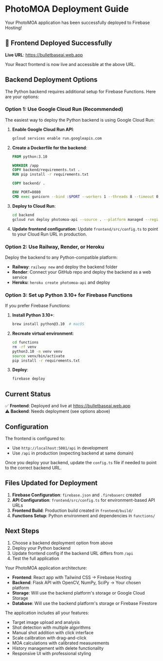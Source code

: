 # PhotoMOA Deployment Guide

Your PhotoMOA application has been successfully deployed to Firebase Hosting!

## 🎉 Frontend Deployed Successfully

**Live URL**: https://bulletbaseai.web.app

Your React frontend is now live and accessible at the above URL.

## Backend Deployment Options

The Python backend requires additional setup for Firebase Functions. Here are your options:

### Option 1: Use Google Cloud Run (Recommended)

The easiest way to deploy the Python backend is using Google Cloud Run:

1. **Enable Google Cloud Run API**:
   ```bash
   gcloud services enable run.googleapis.com
   ```

2. **Create a Dockerfile for the backend**:
   ```dockerfile
   FROM python:3.10
   
   WORKDIR /app
   COPY backend/requirements.txt .
   RUN pip install -r requirements.txt
   
   COPY backend/ .
   
   ENV PORT=8080
   CMD exec gunicorn --bind :$PORT --workers 1 --threads 8 --timeout 0 app:app
   ```

3. **Deploy to Cloud Run**:
   ```bash
   cd backend
   gcloud run deploy photomoa-api --source . --platform managed --region us-central1 --allow-unauthenticated
   ```

4. **Update frontend configuration**:
   Update `frontend/src/config.ts` to point to your Cloud Run URL in production.

### Option 2: Use Railway, Render, or Heroku

Deploy the backend to any Python-compatible platform:

- **Railway**: `railway new` and deploy the backend folder
- **Render**: Connect your GitHub repo and deploy the backend as a web service
- **Heroku**: `heroku create photomoa-api` and deploy

### Option 3: Set up Python 3.10+ for Firebase Functions

If you prefer Firebase Functions:

1. **Install Python 3.10+**:
   ```bash
   brew install python@3.10  # macOS
   ```

2. **Recreate virtual environment**:
   ```bash
   cd functions
   rm -rf venv
   python3.10 -m venv venv
   source venv/bin/activate
   pip install -r requirements.txt
   ```

3. **Deploy**:
   ```bash
   firebase deploy
   ```

## Current Status

✅ **Frontend**: Deployed and live at https://bulletbaseai.web.app  
⚠️ **Backend**: Needs deployment (see options above)

## Configuration

The frontend is configured to:
- Use `http://localhost:5001/api` in development
- Use `/api` in production (expecting backend at same domain)

Once you deploy your backend, update the `config.ts` file if needed to point to the correct backend URL.

## Files Updated for Deployment

1. **Firebase Configuration**: `firebase.json` and `.firebaserc` created
2. **API Configuration**: `frontend/src/config.ts` for environment-based API URLs  
3. **Frontend Build**: Production build created in `frontend/build/`
4. **Functions Setup**: Python environment and dependencies in `functions/`

## Next Steps

1. Choose a backend deployment option from above
2. Deploy your Python backend  
3. Update frontend config if the backend URL differs from `/api`
4. Test the full application

Your PhotoMOA application architecture:
- **Frontend**: React app with Tailwind CSS → Firebase Hosting
- **Backend**: Flask API with OpenCV, NumPy, SciPy → Your chosen platform
- **Storage**: Will use the backend platform's storage or Google Cloud Storage
- **Database**: Will use the backend platform's storage or Firebase Firestore

The application includes all your features:
- Target image upload and analysis
- Shot detection with multiple algorithms
- Manual shot addition with click interface
- Scale calibration with drag-and-click
- MOA calculations with calibrated measurements
- History management with delete functionality
- Responsive UI with professional styling
